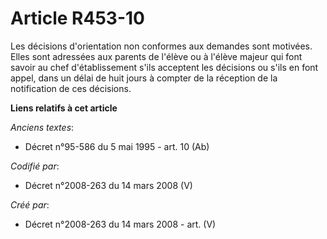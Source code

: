# Article R453-10

Les décisions d'orientation non conformes aux demandes sont motivées. Elles sont adressées aux parents de l'élève ou à
l'élève majeur qui font savoir au chef d'établissement s'ils acceptent les décisions ou s'ils en font appel, dans un délai de
huit jours à compter de la réception de la notification de ces décisions.

**Liens relatifs à cet article**

_Anciens textes_:

  - Décret n°95-586 du 5 mai 1995 - art. 10 (Ab)

_Codifié par_:

  - Décret n°2008-263 du 14 mars 2008 (V)

_Créé par_:

  - Décret n°2008-263 du 14 mars 2008 - art. (V)
